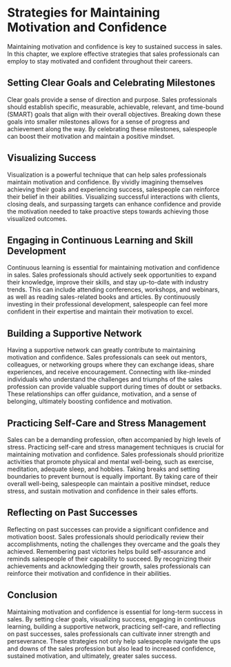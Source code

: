 Strategies for Maintaining Motivation and Confidence
=============================================================

Maintaining motivation and confidence is key to sustained success in sales. In this chapter, we explore effective strategies that sales professionals can employ to stay motivated and confident throughout their careers.

**Setting Clear Goals and Celebrating Milestones**
--------------------------------------------------

Clear goals provide a sense of direction and purpose. Sales professionals should establish specific, measurable, achievable, relevant, and time-bound (SMART) goals that align with their overall objectives. Breaking down these goals into smaller milestones allows for a sense of progress and achievement along the way. By celebrating these milestones, salespeople can boost their motivation and maintain a positive mindset.

**Visualizing Success**
-----------------------

Visualization is a powerful technique that can help sales professionals maintain motivation and confidence. By vividly imagining themselves achieving their goals and experiencing success, salespeople can reinforce their belief in their abilities. Visualizing successful interactions with clients, closing deals, and surpassing targets can enhance confidence and provide the motivation needed to take proactive steps towards achieving those visualized outcomes.

**Engaging in Continuous Learning and Skill Development**
---------------------------------------------------------

Continuous learning is essential for maintaining motivation and confidence in sales. Sales professionals should actively seek opportunities to expand their knowledge, improve their skills, and stay up-to-date with industry trends. This can include attending conferences, workshops, and webinars, as well as reading sales-related books and articles. By continuously investing in their professional development, salespeople can feel more confident in their expertise and maintain their motivation to excel.

**Building a Supportive Network**
---------------------------------

Having a supportive network can greatly contribute to maintaining motivation and confidence. Sales professionals can seek out mentors, colleagues, or networking groups where they can exchange ideas, share experiences, and receive encouragement. Connecting with like-minded individuals who understand the challenges and triumphs of the sales profession can provide valuable support during times of doubt or setbacks. These relationships can offer guidance, motivation, and a sense of belonging, ultimately boosting confidence and motivation.

**Practicing Self-Care and Stress Management**
----------------------------------------------

Sales can be a demanding profession, often accompanied by high levels of stress. Practicing self-care and stress management techniques is crucial for maintaining motivation and confidence. Sales professionals should prioritize activities that promote physical and mental well-being, such as exercise, meditation, adequate sleep, and hobbies. Taking breaks and setting boundaries to prevent burnout is equally important. By taking care of their overall well-being, salespeople can maintain a positive mindset, reduce stress, and sustain motivation and confidence in their sales efforts.

**Reflecting on Past Successes**
--------------------------------

Reflecting on past successes can provide a significant confidence and motivation boost. Sales professionals should periodically review their accomplishments, noting the challenges they overcame and the goals they achieved. Remembering past victories helps build self-assurance and reminds salespeople of their capability to succeed. By recognizing their achievements and acknowledging their growth, sales professionals can reinforce their motivation and confidence in their abilities.

**Conclusion**
--------------

Maintaining motivation and confidence is essential for long-term success in sales. By setting clear goals, visualizing success, engaging in continuous learning, building a supportive network, practicing self-care, and reflecting on past successes, sales professionals can cultivate inner strength and perseverance. These strategies not only help salespeople navigate the ups and downs of the sales profession but also lead to increased confidence, sustained motivation, and ultimately, greater sales success.
